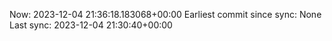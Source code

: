 Now: 2023-12-04 21:36:18.183068+00:00 Earliest commit since sync: None Last sync: 2023-12-04 21:30:40+00:00
